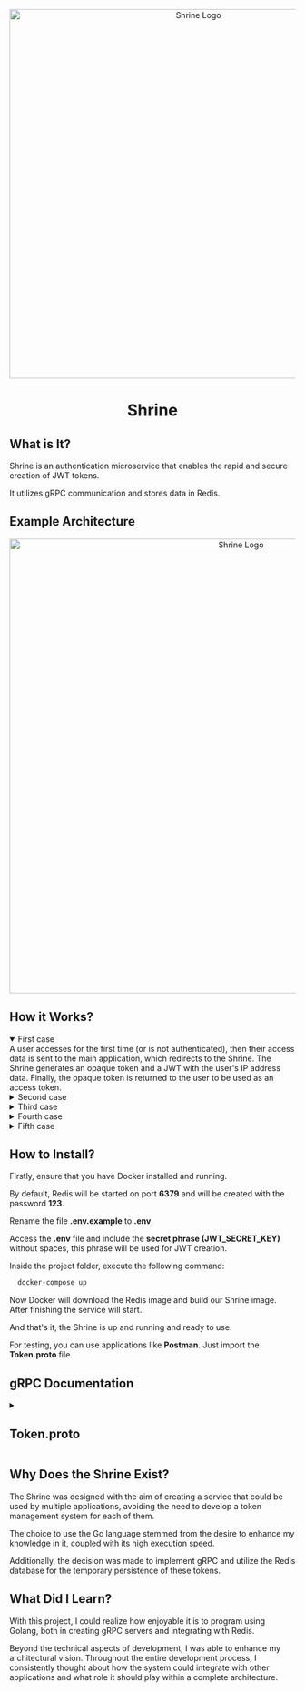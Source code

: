 <p align="center">
  <img alt="Shrine Logo" src="https://drive.google.com/uc?export=view&id=1p9ZayHmx9gldSom-VAnBPO9sHcGlSHIh" width="650px" />
  <h1 align="center">Shrine</h1>
</p>

## What is It?
Shrine is an authentication microservice that enables the rapid and secure creation of JWT tokens. 

It utilizes gRPC communication and stores data in Redis.

## Example Architecture

<p align="center">
  <img alt="Shrine Logo" src="https://drive.google.com/uc?export=view&id=1T3Os2tbp8wTVxQXaiEbB9y-7OSKOxOlu" width="800px" />
</p>

## How it Works?

<details open>
<summary>First case</summary>
A user accesses for the first time (or is not authenticated), then their access data is sent to the main application, which redirects to the Shrine. The Shrine generates an opaque token and a JWT with the user's IP address data. Finally, the opaque token is returned to the user to be used as an access token.
</details>

<details>
<summary>Second case</summary>
After accessing for the first time, this user registers (or logs in) and their authentication data is sent to the main server. Once the main system confirms who the user is, it creates a JWT with all the data it will need for internal use and then directs this token to the Shrine, which updates the Opaque Token to store this new JWT.
</details>

<details>
<summary>Third case</summary>
This user has just accessed their profile and made a change to their name, so their updated data is sent to the main application (and their Opaque Token accompanies it). Upon arriving at the main application, this Opaque Token is redirected to the Shrine, which finds its previously stored JWT and sends it back to the main application, allowing it to continue saving the new data.
</details>

<details>
<summary>Fourth case</summary>
After a few days, the user accessed the application again to make a new change to their profile, but now, due to the time without access, their token was revoked. To deal with this, the Shrine notifies the main application, after trying to find its old Opaque Token, that it will take the user back to the authentication screen.
</details>

<details>
<summary>Fifth case</summary>
While processing data, the main application was unsure whether that user should still be accessing the system or not. Therefore, it forwards this Opaque Token to the Shrine, which checks its validity and notifies the main application about its current status.
</details>

## How to Install?

Firstly, ensure that you have Docker installed and running.

By default, Redis will be started on port **6379** and will be created with the password **123**.

Rename the file **.env.example** to **.env**.

Access the **.env** file and include the **secret phrase (JWT_SECRET_KEY)** without spaces, this phrase will be used for JWT creation.

Inside the project folder, execute the following command:
```bash
  docker-compose up
```
Now Docker will download the Redis image and build our Shrine image. After finishing the service will start.

And that's it, the Shrine is up and running and ready to use.

For testing, you can use applications like **Postman**. Just import the **Token.proto** file.

## gRPC Documentation

<details>
<summary><h2>Token.proto</h2></summary>

  #### Token  Service
  | Method | Request | Response | Description                                 |
  | --- | --- | --- |---|
  | CreateToken  | UserRequest | UserResponse | Create token using user data and return JWT |
  | UpdateToken | UserUpdateRequest | UserResponse | Receive opaque token and update linked jwt  |
  | GetJwt  | TokenRequest | TokenResponse | Receive opaque token and return user jwt    |
  | CheckTokenValidity  | TokenRequest | TokenStatus | Receive token and return if is valid        |
  
  <details>
  <summary>UserRequest</summary>
    
  Request message for CreateToken
  | Field | Type | Description |
  | --- | --- | --- |
  | hoursToExpire  | int32 | Token duration |
  
  </details>
  
  
  <details>
  <summary>UserUpdateRequest</summary>
    
  Request message for UpdateToken
  | Field | Type | Description |
  | --- | --- | --- |
  | token | string | User opaque token |
  | jwt | string | User jwt |
  | hoursToExpire | int32 | Token duration |
  
  </details>
  
  
  <details>
  <summary>TokenRequest</summary>
  
  Request message for GetJwt and CheckTokenValidity
  | Field | Type | Description |
  | --- | --- | --- |
  | token | string | Opaque token |
  
  </details>

  <details>
  <summary>UserResponse</summary>
  
  Response message for CreateToken and UpdateToken
  | Field | Type | Description |
  | --- | --- | --- |
  | token | string | User opaque token |
  
  </details>

  <details>
  <summary>TokenResponse</summary>

  Response message for GetJwt
  | Field | Type | Description |
  | --- | --- | --- |
  | jwt | string | User jwt |

  </details>
  
  <details>
  <summary>TokenStatus</summary>
  
  Response message for CheckTokenValidity
  | Field | Type | Description |
  | --- | --- | --- |
  | status | bool | Token status |
  
  </details>

</details>

## Why Does the Shrine Exist?

The Shrine was designed with the aim of creating a service that could be used by multiple applications, avoiding the need to develop a token management system for each of them. 

The choice to use the Go language stemmed from the desire to enhance my knowledge in it, coupled with its high execution speed. 

Additionally, the decision was made to implement gRPC and utilize the Redis database for the temporary persistence of these tokens.

## What Did I Learn?

With this project, I could realize how enjoyable it is to program using Golang, both in creating gRPC servers and integrating with Redis.

Beyond the technical aspects of development, I was able to enhance my architectural vision. Throughout the entire development process, I consistently thought about how the system could integrate with other applications and what role it should play within a complete architecture.

